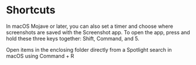 # Shortcuts

In macOS Mojave or later, you can also set a timer and choose where screenshots are saved with the Screenshot app. To open the app, press and hold these three keys together: Shift, Command, and 5.

Open items in the enclosing folder directly from a Spotlight search in macOS using Command + R